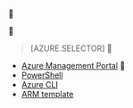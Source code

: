 <!-- not suitable for Mooncake -->


<!-- not suitable for Mooncake -->


> [AZURE.SELECTOR]

- [Azure Management Portal](/documentation/articles/virtual-networks-create-nsg-arm-pportal)

- [PowerShell](/documentation/articles/virtual-networks-create-nsg-arm-ps)
- [Azure CLI](/documentation/articles/virtual-networks-create-nsg-arm-cli)
- [ARM template](/documentation/articles/virtual-networks-create-nsg-arm-template)